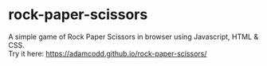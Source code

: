 # rock-paper-scissors
A simple game of Rock Paper Scissors in browser using Javascript, HTML & CSS.\
Try it here: https://adamcodd.github.io/rock-paper-scissors/
